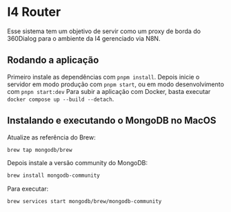 # I4 Router

Esse sistema tem um objetivo de servir como um proxy de borda do 360Dialog para o ambiente da I4 gerenciado via N8N.

## Rodando a aplicação

Primeiro instale as dependências com `pnpm install`.
Depois inicie o servidor em modo produção com `pnpm start`, ou em modo desenvolvimento com `pnpn start:dev`
Para subir a aplicação com Docker, basta executar `docker compose up --build --detach`.

## Instalando e executando o MongoDB no MacOS

Atualize as referência do Brew:
```sh
brew tap mongodb/brew
```

Depois instale a versão community do MongoDB:
```sh
brew install mongodb-community
```

Para executar:
```sh
brew services start mongodb/brew/mongodb-community
```
